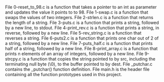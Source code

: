 File 0-reset_to_98.c is a function that takes a pointer to an int as parameter and updates the value it points to to 98.
File 1-swap.c is a function that swaps the values of two integers.
File 2-strlen.c is a function that returns the length of a string.
File 3-puts.c is a function that prints a string, followed by a new line, to stdout.
File 4-print_rev.c is a function that prints a string, in reverse, followed by a new line.
File 5-rev_string.c is a function that reverses a string.
File 6-puts2.c is a function that prints one char out of 2 of a string, followed by a new line.
File 7-puts_half.c is a function that prints half of a string, followed by a new line.
File 8-print_array.c is a function that prints n elements of an array of integers, followed by a new line.
File 9-strcpy.c is a function that copies the string pointed to by src, including the terminating null byte (\0), to the buffer pointed to by dest.
File _putchar.c contains the _putchar() function definition.
File main.h is the header file containing all the function prototypes used in this project.
